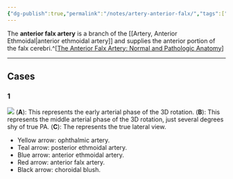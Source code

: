 ```yaml
---
{"dg-publish":true,"permalink":"/notes/artery-anterior-falx/","tags":["anatomy","artery"],"created":"2023-10-12T12:17:03.308-07:00","updated":"2023-10-13T17:36:04.763-07:00"}
---
```


The **anterior falx artery** is a branch of the [[Artery, Anterior Ethmoidal\|anterior ethmoidal artery]] and supplies the anterior portion of the falx cerebri.^[[The Anterior Falx Artery: Normal and Pathologic Anatomy](https://pubs.rsna.org/doi/epdf/10.1148/91.6.1089)]

---

## Cases
### 1

![](https://i.imgur.com/KffZcEL.jpg)
(**A**): This represents the early arterial phase of the 3D rotation.
(**B**): This represents the middle arterial phase of the 3D rotation, just several degrees shy of true PA. 
(**C**): The represents the true lateral view.

- Yellow arrow: ophthalmic artery.
- Teal arrow: posterior ethmoidal artery.
- Blue arrow: anterior ethmoidal artery.
- Red arrow: anterior falx artery.
- Black arrow: choroidal blush.